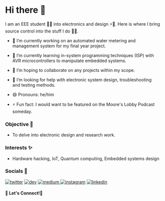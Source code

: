 # Hi there 👋

I am an EEE student 👨‍🎓 into electronics and design ⚡🔌. Here is where I bring source control into the stuff I do 👨‍🔬.

- 🔭 I’m currently working on an automated water metering and management system for my final year project.

- 🌱 I’m currently learning in-system programming techniques (ISP) with AVR microcontrollers to manipulate embedded systems.

- 👯 I’m hoping to collaborate on any projects within my scope.

- 🤔 I’m looking for help with electronic system design, troubleshooting and testing methods.

- 😄 Pronouns: he/him

- ⚡ Fun fact: I would want to be featured on the Moore's Lobby Podcast someday.

### Objective 🥅

- To delve into electronic design and research work.

### Interests ✨

- Hardware hacking, IoT, Quantum computing, Embedded systems design

### Socials 🔗
[![twitter](https://user-images.githubusercontent.com/72353423/134442094-05802ea4-66b4-4fa1-ba9f-f11cc538a58b.png)](https://twitter.com/tinegachris "Twitter")  [![dev](https://user-images.githubusercontent.com/72353423/134442418-c52bb7a4-6733-469b-8c97-88ad7e67760a.png)](https://dev.to/tinegachris "DEV Community") [![medium](https://user-images.githubusercontent.com/72353423/134442609-3b574b8c-ee1f-4576-a718-a6688fcc018d.png)
](https://tinegachris.medium.com/ "Medium") [![instagram](https://user-images.githubusercontent.com/72353423/134442297-bc97de9d-4f34-4a27-9e5b-05c9a6ab28af.png)](https://www.instagram.com/tinega_chris "Instagram")   [![linkedin](https://user-images.githubusercontent.com/72353423/134442351-5e6b5fc9-71f1-4f3b-8cbc-e8a08a4355f4.png)](https://www.linkedin.com/in/tinegachris/ "LinkedIn")   
#### 🥳 Let's Connect!🎉

<!--
**tinegachris/tinegachris** is a ✨ _special_ ✨ repository because its `README.md` (this file) appears on your GitHub profile.

Here are some ideas to get you started:

- 🔭 I’m currently working on ...
- 🌱 I’m currently learning ...
- 👯 I’m looking to collaborate on ...
- 🤔 I’m looking for help with ...
- 💬 Ask me about 
- 📫 How to reach me: the email is on my profile
- 😄 Pronouns: he/him
- ⚡ Fun fact: I can cram🧠 🔟 digits with a 2️⃣ seconds ⏲ glance 👀!
-->
